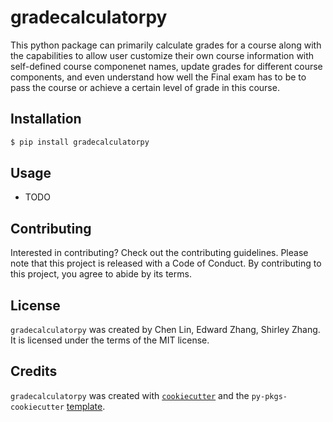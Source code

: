 # gradecalculatorpy

This python package can primarily calculate grades for a course along with the capabilities to allow user customize their own course information with self-defined course componenet names, update grades for different course components, and even understand how well the Final exam has to be to pass the course or achieve a certain level of grade in this course.

## Installation

```bash
$ pip install gradecalculatorpy
```

## Usage

- TODO

## Contributing

Interested in contributing? Check out the contributing guidelines. Please note that this project is released with a Code of Conduct. By contributing to this project, you agree to abide by its terms.

## License

`gradecalculatorpy` was created by Chen Lin, Edward Zhang, Shirley Zhang. It is licensed under the terms of the MIT license.

## Credits

`gradecalculatorpy` was created with [`cookiecutter`](https://cookiecutter.readthedocs.io/en/latest/) and the `py-pkgs-cookiecutter` [template](https://github.com/py-pkgs/py-pkgs-cookiecutter).
